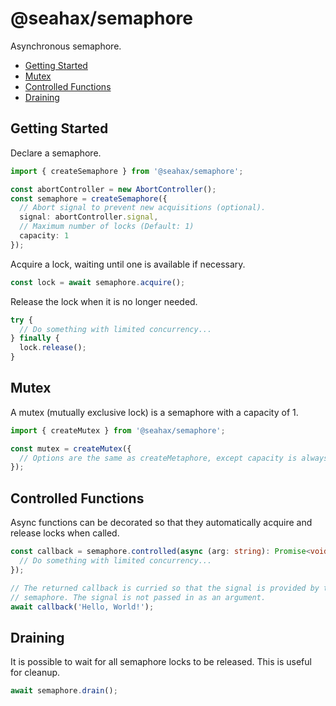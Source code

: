 # @seahax/semaphore

Asynchronous semaphore.

- [Getting Started](#getting-started)
- [Mutex](#mutex)
- [Controlled Functions](#controlled-functions)
- [Draining](#draining)


## Getting Started

Declare a semaphore.

```ts
import { createSemaphore } from '@seahax/semaphore';

const abortController = new AbortController();
const semaphore = createSemaphore({
  // Abort signal to prevent new acquisitions (optional).
  signal: abortController.signal,
  // Maximum number of locks (Default: 1)
  capacity: 1
});
```

Acquire a lock, waiting until one is available if necessary.

```ts
const lock = await semaphore.acquire();
```

Release the lock when it is no longer needed.

```ts
try {
  // Do something with limited concurrency...
} finally {
  lock.release();
}
```

## Mutex

A mutex (mutually exclusive lock) is a semaphore with a capacity of 1.

```ts
import { createMutex } from '@seahax/semaphore';

const mutex = createMutex({
  // Options are the same as createMetaphore, except capacity is always 1.
});
```

## Controlled Functions

Async functions can be decorated so that they automatically acquire and release locks when called.

```ts
const callback = semaphore.controlled(async (arg: string): Promise<void> => {
  // Do something with limited concurrency...
});

// The returned callback is curried so that the signal is provided by the
// semaphore. The signal is not passed in as an argument.
await callback('Hello, World!');
```

## Draining

It is possible to wait for all semaphore locks to be released. This is useful for cleanup.

```ts
await semaphore.drain();
```
